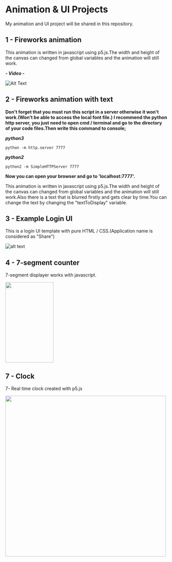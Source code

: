 # Animation & UI Projects
My animation and UI project will be shared in this repository.

## 1 - Fireworks animation
This animation is written in javascript using p5.js.The width and height of the canvas can changed from global variables and the animation will still work.

***- Video -***

![Alt Text](https://github.com/emrebicer/Animation-and-UI-/blob/master/fireworks%20animation/fireworks.gif)

## 2 - Fireworks animation with text

**Don't forget that you must run this script in a server otherwise it won't work.(Won't be able to access the local font file.)
I recommend the python http server, you just need to open cmd / terminal and go to the directory of your code files.Then write this command to console;**

***python3***

```Terminal
python -m http.server 7777
```

***python2***

```Terminal
python2 -m SimpleHTTPServer 7777
```

**Now you can open your browser and go to 'localhost:7777'.**


This animation is written in javascript using p5.js.The width and height of the canvas can changed from global variables and the animation will still work.Also there is a text that is blurred firstly and gets clear by time.You can change the text by changing the "textToDisplay" variable.


## 3 - Example Login UI
This is a login UI template with pure HTML / CSS.(Application name is considered as "Share")


![alt text](https://github.com/emrebicer/Animation-and-UI-/blob/master/3-Example%20login%20UI/ss.png)


## 4 - 7-segment counter
7-segment displayer works with javascript.

<img src="https://github.com/emrebicer/Animation-and-UI-/blob/master/4-7segmentdisplayer/7segment_gif.gif" width="150" height="250">



## 7 - Clock
7- Real time clock created with p5.js

<img src="https://github.com/emrebicer/Animation-and-UI-/blob/master/7-Clock/clock.gif" width="500" height="500">


